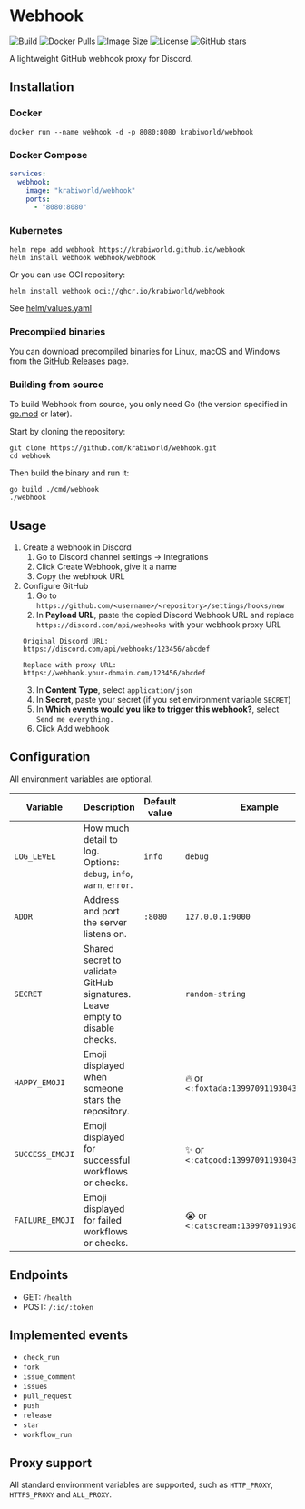 # Webhook

![Build](https://github.com/krabiworld/webhook/actions/workflows/build.yml/badge.svg)
![Docker Pulls](https://img.shields.io/docker/pulls/krabiworld/webhook)
![Image Size](https://img.shields.io/docker/image-size/krabiworld/webhook/latest)
![License](https://img.shields.io/github/license/krabiworld/webhook)
![GitHub stars](https://img.shields.io/github/stars/krabiworld/webhook?style=social)

A lightweight GitHub webhook proxy for Discord.

## Installation

### Docker

```shell
docker run --name webhook -d -p 8080:8080 krabiworld/webhook
```

### Docker Compose

```yaml
services:
  webhook:
    image: "krabiworld/webhook"
    ports:
      - "8080:8080"
```

### Kubernetes

```shell
helm repo add webhook https://krabiworld.github.io/webhook
helm install webhook webhook/webhook
```

Or you can use OCI repository:

```shell
helm install webhook oci://ghcr.io/krabiworld/webhook
```

See [helm/values.yaml](helm/values.yaml)

### Precompiled binaries

You can download precompiled binaries for Linux, macOS and Windows from the [GitHub Releases](https://github.com/krabiworld/webhook/releases) page.

### Building from source

To build Webhook from source, you only need Go (the version specified in [go.mod](go.mod) or later).

Start by cloning the repository:

```shell
git clone https://github.com/krabiworld/webhook.git
cd webhook
```

Then build the binary and run it:

```shell
go build ./cmd/webhook
./webhook
```

## Usage

1. Create a webhook in Discord
   1. Go to Discord channel settings -> Integrations
   2. Click Create Webhook, give it a name
   3. Copy the webhook URL
2. Configure GitHub
   1. Go to `https://github.com/<username>/<repository>/settings/hooks/new`
   2. In **Payload URL**, paste the copied Discord Webhook URL and replace `https://discord.com/api/webhooks` with your webhook proxy URL
    ```text
    Original Discord URL:
    https://discord.com/api/webhooks/123456/abcdef
    
    Replace with proxy URL:
    https://webhook.your-domain.com/123456/abcdef
    ```
   3. In **Content Type**, select `application/json`
   4. In **Secret**, paste your secret (if you set environment variable `SECRET`)
   5. In **Which events would you like to trigger this webhook?**, select `Send me everything.`
   6. Click Add webhook

## Configuration

All environment variables are optional.

| Variable        | Description                                                                 | Default value | Example                                  |
|-----------------|-----------------------------------------------------------------------------|---------------|------------------------------------------|
| `LOG_LEVEL`     | How much detail to log. Options: `debug`, `info`, `warn`, `error`.          | `info`        | `debug`                                  |
| `ADDR`          | Address and port the server listens on.                                     | `:8080`       | `127.0.0.1:9000`                         |
| `SECRET`        | Shared secret to validate GitHub signatures. Leave empty to disable checks. |               | `random-string`                          |
| `HAPPY_EMOJI`   | Emoji displayed when someone stars the repository.                          |               | 🔥 or `<:foxtada:1399709119304306746>`   |
| `SUCCESS_EMOJI` | Emoji displayed for successful workflows or checks.                         |               | ✨ or `<:catgood:1399709119304306747>`    |
| `FAILURE_EMOJI` | Emoji displayed for failed workflows or checks.                             |               | 😭 or `<:catscream:1399709119304306748>` |

## Endpoints

- GET: `/health`
- POST: `/:id/:token`

## Implemented events

- `check_run`
- `fork`
- `issue_comment`
- `issues`
- `pull_request`
- `push`
- `release`
- `star`
- `workflow_run`

## Proxy support

All standard environment variables are supported, such as `HTTP_PROXY`, `HTTPS_PROXY` and `ALL_PROXY`.
